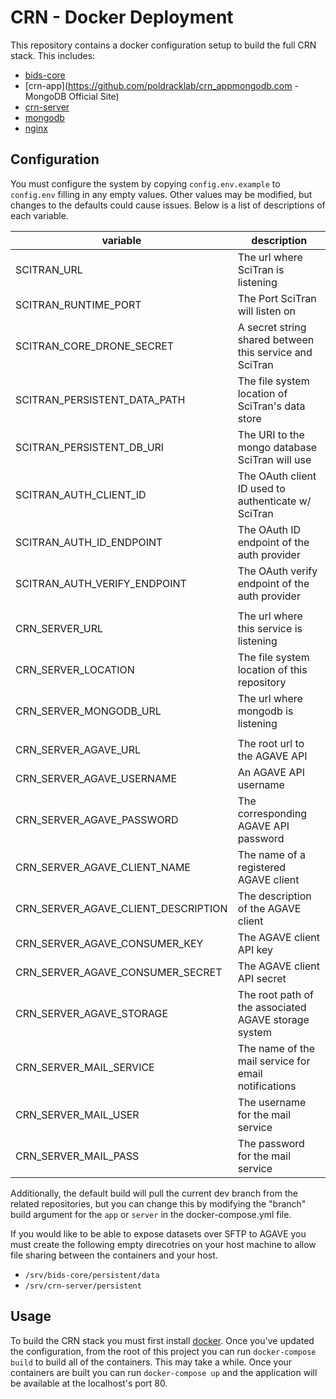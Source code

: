 # CRN - Docker Deployment

This repository contains a docker configuration setup to build the full CRN stack. This includes:
- [bids-core](https://github.com/poldracklab/bids-core)
- [crn-app](https://github.com/poldracklab/crn_appmongodb.com - MongoDB Official Site‎)
- [crn-server](https://github.com/poldracklab/crn_server)
- [mongodb](https://www.mongodb.com/)
- [nginx](https://nginx.org/)

## Configuration

You must configure the system by copying `config.env.example` to `config.env` filling in any empty values. Other values may be modified, but changes to the defaults could cause issues. Below is a list of descriptions of each variable.

| variable                            | description                                             |
|-------------------------------------|---------------------------------------------------------|
| SCITRAN_URL                         | The url where SciTran is listening                      |
| SCITRAN_RUNTIME_PORT                | The Port SciTran will listen on                         |
| SCITRAN_CORE_DRONE_SECRET           | A secret string shared between this service and SciTran |
| SCITRAN_PERSISTENT_DATA_PATH        | The file system location of SciTran's data store        |
| SCITRAN_PERSISTENT_DB_URI           | The URI to the mongo database SciTran will use          |
| SCITRAN_AUTH_CLIENT_ID              | The OAuth client ID used to authenticate w/ SciTran     |
| SCITRAN_AUTH_ID_ENDPOINT            | The OAuth ID endpoint of the auth provider              |
| SCITRAN_AUTH_VERIFY_ENDPOINT        | The OAuth verify endpoint of the auth provider          |
|                                     |                                                         |
| CRN_SERVER_URL                      | The url where this service is listening                 |
| CRN_SERVER_LOCATION                 | The file system location of this repository             |
| CRN_SERVER_MONGODB_URL              | The url where mongodb is listening                      |
|                                     |                                                         |
| CRN_SERVER_AGAVE_URL                | The root url to the AGAVE API                           |
| CRN_SERVER_AGAVE_USERNAME           | An AGAVE API username                                   |
| CRN_SERVER_AGAVE_PASSWORD           | The corresponding AGAVE API password                    |
| CRN_SERVER_AGAVE_CLIENT_NAME        | The name of a registered AGAVE client                   |
| CRN_SERVER_AGAVE_CLIENT_DESCRIPTION | The description of the AGAVE client                     |
| CRN_SERVER_AGAVE_CONSUMER_KEY       | The AGAVE client API key                                |
| CRN_SERVER_AGAVE_CONSUMER_SECRET    | The AGAVE client API secret                             |
| CRN_SERVER_AGAVE_STORAGE            | The root path of the associated AGAVE storage system    |
| CRN_SERVER_MAIL_SERVICE             | The name of the mail service for email notifications    |
| CRN_SERVER_MAIL_USER                | The username for the mail service                       |
| CRN_SERVER_MAIL_PASS                | The password for the mail service                       |

Additionally, the default build will pull the current dev branch from the related repositories, but you can change this by modifying the "branch" build argument for the `app` or `server` in the docker-compose.yml file.

If you would like to be able to expose datasets over SFTP to AGAVE you must create the following empty direcotries on your host machine to allow file sharing between the containers and your host.
- `/srv/bids-core/persistent/data`
- `/srv/crn-server/persistent`

## Usage

To build the CRN stack you must first install [docker](https://www.docker.com/). Once you've updated the configuration, from the root of this project you can run `docker-compose build` to build all of the containers. This may take a while. Once your containers are built you can run `docker-compose up` and the application will be available at the localhost's port 80.
